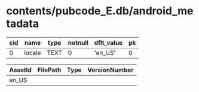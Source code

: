 # contents/pubcode_E.db/android_metadata

|cid|name|type|notnull|dflt_value|pk|
| - | -- | -- | ----- | -------- | - |
|0|locale|TEXT|0|'en_US'|0|

| AssetId | FilePath | Type | VersionNumber |
| - | - | - | - |
|en_US|
